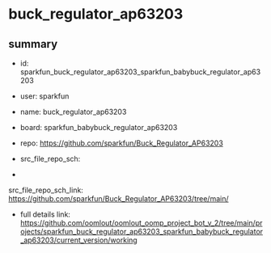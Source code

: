 # buck_regulator_ap63203
 
## summary 
* id: sparkfun_buck_regulator_ap63203_sparkfun_babybuck_regulator_ap63203
* user: sparkfun
* name: buck_regulator_ap63203
* board: sparkfun_babybuck_regulator_ap63203
* repo: https://github.com/sparkfun/Buck_Regulator_AP63203



* src_file_repo_sch: 
*
 src_file_repo_sch_link: https://github.com/sparkfun/Buck_Regulator_AP63203/tree/main/
* full details link: https://github.com/oomlout/oomlout_oomp_project_bot_v_2/tree/main/projects/sparkfun_buck_regulator_ap63203_sparkfun_babybuck_regulator_ap63203/current_version/working  






